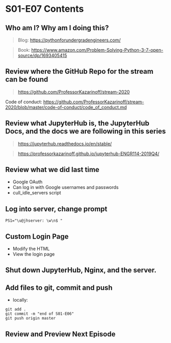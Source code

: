 # S01-E07 Contents

## Who am I? Why am I doing this?

 > Blog: https://pythonforundergradengineers.com/

 > Book: https://www.amazon.com/Problem-Solving-Python-3-7-open-source/dp/1693405415

## Review where the GitHub Repo for the stream can be found

 > https://github.com/ProfessorKazarinoff/stream-2020

Code of conduct: https://github.com/ProfessorKazarinoff/stream-2020/blob/master/code-of-conduct/code_of_conduct.md

## Review what JupyterHub is, the JupyterHub Docs, and the docs we are following in this series

 > https://jupyterhub.readthedocs.io/en/stable/

 > https://professorkazarinoff.github.io/jupyterhub-ENGR114-2019Q4/

## Review what we did last time

 - Google OAuth
 - Can log in with Google usernames and passwords
 - cull_idle_servers script

## Log into server, change prompt

```
PS1="\u@jhserver: \w\n$ "
```

## Custom Login Page

- Modify the HTML
- View the login page


## Shut down JupyterHub, Nginx, and the server.

## Add files to git, commit and push

 - locally:

```
git add .
git commit -m "end of S01-E06"
git push origin master
```

## Review and Preview Next Episode
